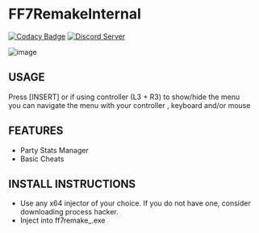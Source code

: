 # FF7RemakeInternal
 [![Codacy Badge](https://app.codacy.com/project/badge/Grade/cbc3882304214812965baa36ff662de7)](https://www.codacy.com/gh/xCENTx/FF7RemakeInternal/dashboard?utm_source=github.com&amp;utm_medium=referral&amp;utm_content=xCENTx/FF7RemakeInternal&amp;utm_campaign=Badge_Grade) 
 [![Discord Server](https://img.shields.io/discord/907765113975623702?color=%235CA8FA&label=DiscordServer&logo=discord&logoColor=white)](https://discord.com/invite/NightFyre) 

![image](https://user-images.githubusercontent.com/80198020/174692162-279ded07-3844-46bd-b00a-3290cac2fbaf.png)

## USAGE  
Press [INSERT] or if using controller (L3 + R3) to show/hide the menu  
you can navigate the menu with your controller , keyboard and/or mouse

## FEATURES
- Party Stats Manager
- Basic Cheats


## INSTALL INSTRUCTIONS  
- Use any x64 injector of your choice. If you do not have one, consider downloading process hacker. 
- Inject into ff7remake_.exe
